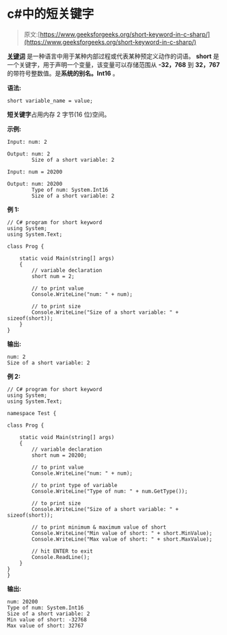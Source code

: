# c#中的短关键字

> 原文:[https://www.geeksforgeeks.org/short-keyword-in-c-sharp/](https://www.geeksforgeeks.org/short-keyword-in-c-sharp/)

**[关键词](https://www.geeksforgeeks.org/c-sharp-keywords/)** 是一种语言中用于某种内部过程或代表某种预定义动作的词语。 **short** 是一个关键字，用于声明一个变量，该变量可以存储范围从 **-32，768** 到 **32，767** 的带符号整数值。是**系统的别名。Int16** 。

**语法:**

```
short variable_name = value;
```

**短关键字**占用内存 2 字节(16 位)空间。

**示例:**

```
Input: num: 2

Output: num: 2
        Size of a short variable: 2

Input: num = 20200

Output: num: 20200
        Type of num: System.Int16
        Size of a short variable: 2

```

**例 1:**

```
// C# program for short keyword
using System;
using System.Text;

class Prog {

    static void Main(string[] args)
    {
        // variable declaration
        short num = 2;

        // to print value
        Console.WriteLine("num: " + num);

        // to print size
        Console.WriteLine("Size of a short variable: " + sizeof(short));
    }
}
```

**输出:**

```
num: 2
Size of a short variable: 2

```

**例 2:**

```
// C# program for short keyword
using System;
using System.Text;

namespace Test {

class Prog {

    static void Main(string[] args)
    {
        // variable declaration
        short num = 20200;

        // to print value
        Console.WriteLine("num: " + num);

        // to print type of variable
        Console.WriteLine("Type of num: " + num.GetType());

        // to print size
        Console.WriteLine("Size of a short variable: " + sizeof(short));

        // to print minimum & maximum value of short
        Console.WriteLine("Min value of short: " + short.MinValue);
        Console.WriteLine("Max value of short: " + short.MaxValue);

        // hit ENTER to exit
        Console.ReadLine();
    }
}
}
```

**输出:**

```
num: 20200
Type of num: System.Int16
Size of a short variable: 2
Min value of short: -32768
Max value of short: 32767

```